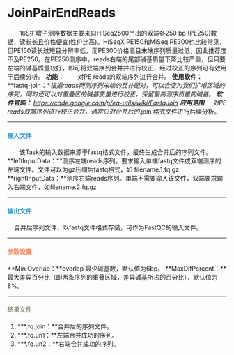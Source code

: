 # JoinPairEndReads
　　16S扩增子测序数据主要来自HiSeq2500产出的双端各250 bp (PE250)数据，读长长且价格便宜(性价比高)。HiSeqX PE150和MiSeq PE300也比较常见，但PE150读长过短且分辨率低，而PE300价格高且末端序列质量过低，因此推荐度不及PE250。在PE250测序中，reads右端的尾部碱基质量下降比较严重，但只要左端的碱基质量较好，即可将双端序列合并并进行校正，经过校正的序列可有效用于后续分析。
**功能：**
　　对PE reads的双端序列进行合并。
**使用软件：**
**fastq-join：**根据reads两侧序列末端的互补配对，可以合变为我们扩增区域的序列，同时还可以对重叠区的碱基质量进行校正，保留最高测序质量的碱基。
**软件官网：**
https://code.google.com/p/ea-utils/wiki/FastqJoin
**应用范围**
&nbsp;&nbsp;&nbsp;&nbsp;对PE reads双端序列进行校正合并，通常只对合并后的*.join 格式文件进行后续分析。
****

#### **<i class="fa fa-dot-circle-o" aria-hidden="true" style="color:#3090C7"></i><span style="color:#3090C7"> 输入文件**
　　该Task的输入数据来源于fastq格式文件，最终生成合并后的序列文件。
**leftInputData：**测序左端reads序列。要求输入单端fastq文件或双端测序的左端文件。文件可以为gz压缩后fastq格式，如 filename.1.fq.gz
**rightInputData：**测序右端reads序列。单端不需要输入该文件，双端要求输入右端文件，如filename.2.fq.gz
***
#### **<i class="fa fa-dot-circle-o" aria-hidden="true" style="color:#3090C7"></i><span style="color:#3090C7"> 输出文件**
&nbsp;&nbsp;&nbsp;&nbsp;合并后序列文件，以fastq文件格式存储，可作为FastQC的输入文件。
****
#### **<i class="fa fa-cog" aria-hidden="true" style="color:#F88158"></i> <span style="color:#F88158">参数设置**
**Min Overlap：**overlap 最少碱基数，默认值为6bp。
**MaxDifPercent：**最大差异百分比（即两条序列的重叠区域，差异碱基所占的百分比），默认值为8%。
****

#### **<i class="fa fa-file-text" aria-hidden="true" style="color:#848b79"></i><span style="color:#848b79"> 结果文件**
1)	**\*.fq.join：**合并后的序列文件。
2) **\*.fq.un1：**左端合并成功的序列。
3)	**\*.fq.un2：**右端合并成功的序列。
